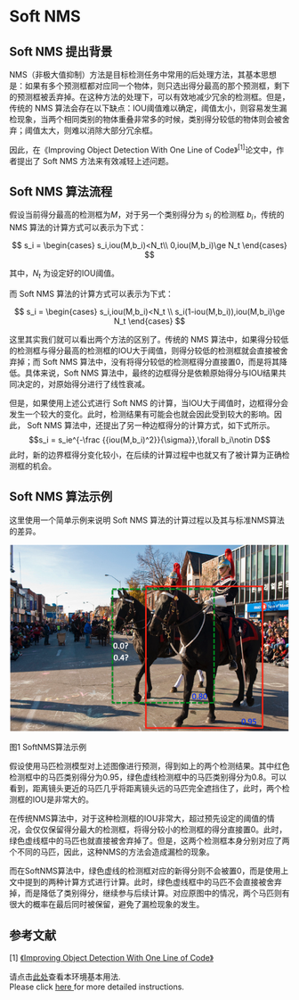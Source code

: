 # Soft NMS

## Soft NMS 提出背景

NMS（非极大值抑制）方法是目标检测任务中常用的后处理方法，其基本思想是：如果有多个预测框都对应同一个物体，则只选出得分最高的那个预测框，剩下的预测框被丢弃掉。在这种方法的处理下，可以有效地减少冗余的检测框。但是，传统的 NMS 算法会存在以下缺点：IOU阈值难以确定，阈值太小，则容易发生漏检现象，当两个相同类别的物体重叠非常多的时候，类别得分较低的物体则会被舍弃；阈值太大，则难以消除大部分冗余框。

因此，在《Improving Object Detection With One Line of Code》<sup>[1]</sup>论文中，作者提出了 Soft NMS 方法来有效减轻上述问题。

## Soft NMS 算法流程

假设当前得分最高的检测框为$M$，对于另一个类别得分为 $s_i$ 的检测框 $b_i$，传统的 NMS 算法的计算方式可以表示为下式：


$$
s_i = \begin{cases} 
  s_i,iou(M,b_i)<N_t\\
  0,iou(M,b_i)\ge N_t 
\end{cases}
 $$

其中，$N_t$ 为设定好的IOU阈值。

而 Soft NMS 算法的计算方式可以表示为下式：

$$
s_i = \begin{cases} 
  s_i,iou(M,b_i)<N_t \\
  s_i(1-iou(M,b_i)),iou(M,b_i)\ge N_t 
 \end{cases}
 $$

这里其实我们就可以看出两个方法的区别了。传统的 NMS 算法中，如果得分较低的检测框与得分最高的检测框的IOU大于阈值，则得分较低的检测框就会直接被舍弃掉；而 Soft NMS 算法中，没有将得分较低的检测框得分直接置0，而是将其降低。具体来说，Soft NMS 算法中，最终的边框得分是依赖原始得分与IOU结果共同决定的，对原始得分进行了线性衰减。

但是，如果使用上述公式进行 Soft NMS 的计算，当IOU大于阈值时，边框得分会发生一个较大的变化。此时，检测结果有可能会也就会因此受到较大的影响。因此， Soft NMS 算法中，还提出了另一种边框得分的计算方式，如下式所示。
$$s_i = s_ie^{-\frac {{iou(M,b_i)^2}}{\sigma}},\forall b_i\notin D$$
此时，新的边界框得分变化较小，在后续的计算过程中也就又有了被计算为正确检测框的机会。

## Soft NMS 算法示例

这里使用一个简单示例来说明 Soft NMS 算法的计算过程以及其与标准NMS算法的差异。

![图1 SoftNMS算法示例](../../../images/computer_vision/object_detection/SoftNMS.png)

图1 SoftNMS算法示例

假设使用马匹检测模型对上述图像进行预测，得到如上的两个检测结果。其中红色检测框中的马匹类别得分为0.95，绿色虚线检测框中的马匹类别得分为0.8。可以看到，距离镜头更近的马匹几乎将距离镜头远的马匹完全遮挡住了，此时，两个检测框的IOU是非常大的。

在传统NMS算法中，对于这种检测框的IOU非常大，超过预先设定的阈值的情况，会仅仅保留得分最大的检测框，将得分较小的检测框的得分直接置0。此时，绿色虚线框中的马匹也就直接被舍弃掉了。但是，这两个检测框本身分别对应了两个不同的马匹，因此，这种NMS的方法会造成漏检的现象。

而在SoftNMS算法中，绿色虚线的检测框对应的新得分则不会被置0，而是使用上文中提到的两种计算方式进行计算。此时，绿色虚线框中的马匹不会直接被舍弃掉，而是降低了类别得分，继续参与后续计算。对应原图中的情况，两个马匹则有很大的概率在最后同时被保留，避免了漏检现象的发生。

## 参考文献

[1] [《Improving Object Detection With One Line of Code》](https://link.zhihu.com/?target=http%3A//cn.arxiv.org/abs/1704.04503)

请点击[此处](https://ai.baidu.com/docs#/AIStudio_Project_Notebook/a38e5576)查看本环境基本用法.  <br>
Please click [here ](https://ai.baidu.com/docs#/AIStudio_Project_Notebook/a38e5576) for more detailed instructions. 
